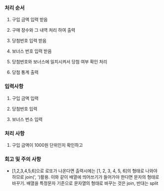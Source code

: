 ### 처리 순서

1. 구입 금액 입력 받음

2. 구매 장수와 그 내역 처리 하여 출력

3. 당첨번호 입력 받음

4. 보너스 번호 입력 받음

5. 당첨번호와 보너스에 일치시켜서 당첨 여부 확인 처리

6. 당첨 통계 출력

### 입력사항

1. 구입 금액 입력

2. 당첨번호 입력

3. 보너스 번소 입력

### 처리 사항

1. 구입 금액이 1000원 단위인지 확인하고 



### 회고 및 주의 사항

- [1,2,3,4,5,6]으로 로또가 나온다면 출력시에는 [1, 2, 3, 4, 5, 6]의 형태로 나와야 하므로 join(', ')활용. 이와 같이 배열에 띄어쓰기가 들어가야 한다면 문자의 형태로 바꾸기. 배열을 특정문자 기준으로 문자열의 형태로 바꾸는 것은 join, 반대는 split